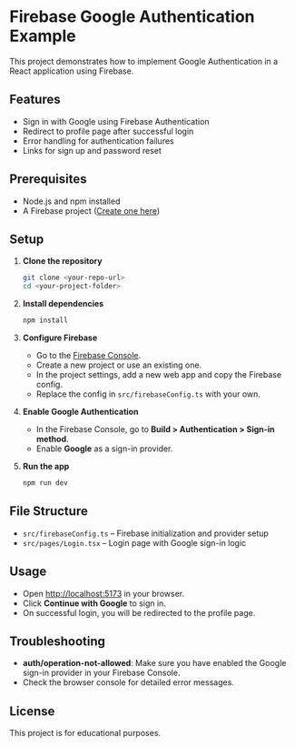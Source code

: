 # Firebase Google Authentication Example

This project demonstrates how to implement Google Authentication in a React application using Firebase.

## Features

- Sign in with Google using Firebase Authentication
- Redirect to profile page after successful login
- Error handling for authentication failures
- Links for sign up and password reset

## Prerequisites

- Node.js and npm installed
- A Firebase project ([Create one here](https://console.firebase.google.com/))

## Setup

1. **Clone the repository**

   ```bash
   git clone <your-repo-url>
   cd <your-project-folder>
   ```

2. **Install dependencies**

   ```bash
   npm install
   ```

3. **Configure Firebase**

   - Go to the [Firebase Console](https://console.firebase.google.com/).
   - Create a new project or use an existing one.
   - In the project settings, add a new web app and copy the Firebase config.
   - Replace the config in `src/firebaseConfig.ts` with your own.

4. **Enable Google Authentication**

   - In the Firebase Console, go to **Build > Authentication > Sign-in method**.
   - Enable **Google** as a sign-in provider.

5. **Run the app**

   ```bash
   npm run dev
   ```

## File Structure

- `src/firebaseConfig.ts` – Firebase initialization and provider setup
- `src/pages/Login.tsx` – Login page with Google sign-in logic

## Usage

- Open [http://localhost:5173](http://localhost:5173) in your browser.
- Click **Continue with Google** to sign in.
- On successful login, you will be redirected to the profile page.

## Troubleshooting

- **auth/operation-not-allowed**: Make sure you have enabled the Google sign-in provider in your Firebase Console.
- Check the browser console for detailed error messages.

## License

This project is for educational purposes.